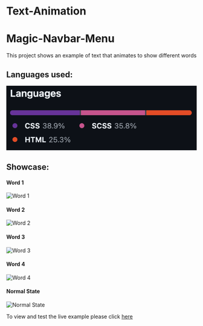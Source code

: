 # Text-Animation


# Magic-Navbar-Menu
This project shows an example of text that animates to show different words

## Languages used:
![Languaged Used](assets/images/languages.png)

## Showcase:
#### Word 1
![Word 1](assets/images/not-hover.png)

#### Word 2
![Word 2](assets/images/not-hover.png)


#### Word 3
![Word 3](assets/images/not-hover.png)


#### Word 4
![Word 4](assets/images/not-hover.png)

#### Normal State
![Normal State](assets/images/not-hover.png)


To view and test the live example please click [here](https://andrewh1188.github.io/Text-Animation/)